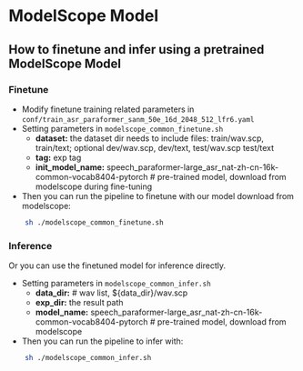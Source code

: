 # ModelScope Model

## How to finetune and infer using a pretrained ModelScope Model

### Finetune
- Modify finetune training related parameters in `conf/train_asr_paraformer_sanm_50e_16d_2048_512_lfr6.yaml`
- Setting parameters in `modelscope_common_finetune.sh`
    - <strong>dataset:</strong> the dataset dir needs to include files: train/wav.scp, train/text; optional dev/wav.scp, dev/text, test/wav.scp test/text
    - <strong>tag:</strong> exp tag
    - <strong>init_model_name:</strong> speech_paraformer-large_asr_nat-zh-cn-16k-common-vocab8404-pytorch # pre-trained model, download from modelscope during fine-tuning
- Then you can run the pipeline to finetune with our model download from modelscope:
```sh
    sh ./modelscope_common_finetune.sh
``` 

### Inference

Or you can use the finetuned model for inference directly.

- Setting parameters in `modelscope_common_infer.sh`
    - <strong>data_dir:</strong> # wav list, ${data_dir}/wav.scp
    - <strong>exp_dir:</strong> the result path
    - <strong>model_name:</strong> speech_paraformer-large_asr_nat-zh-cn-16k-common-vocab8404-pytorch # pre-trained model, download from modelscope
- Then you can run the pipeline to infer with: 
```sh
    sh ./modelscope_common_infer.sh
```
